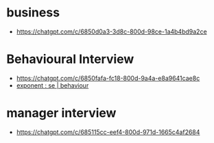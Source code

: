 # business
- https://chatgpt.com/c/6850d0a3-3d8c-800d-98ce-1a4b4bd9a2ce

# Behavioural Interview
- https://chatgpt.com/c/6850fafa-fc18-800d-9a4a-e8a9641cae8c
- [exponent : se | behaviour ](https://www.tryexponent.com/questions?page=2&role=swe&type=behavioral)

# manager interview
- https://chatgpt.com/c/685115cc-eef4-800d-971d-1665c4af2684
